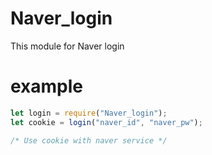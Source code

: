# Naver_login
This module for Naver login

# example
```js
let login = require("Naver_login");
let cookie = login("naver_id", "naver_pw");

/* Use cookie with naver service */
```

